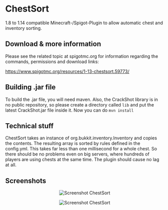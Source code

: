 # ChestSort
1.8 to 1.14 compatible Minecraft-/Spigot-Plugin to allow automatic chest and inventory sorting.

## Download & more information
Please see the related topic at spigotmc.org for information regarding the commands, permissions and download links:

https://www.spigotmc.org/resources/1-13-chestsort.59773/

## Building .jar file
To build the .jar file, you will need maven. Also, the CrackShot library is in no public repository, so please create a directory called `lib` and put the latest CrackShot.jar file inside it. Now you can do `mvn install`

## Technical stuff
ChestSort takes an instance of org.bukkit.inventory.Inventory and copies the contents. The resulting array is sorted by rules defined in the config.yml. This takes far less than one millisecond for a whole chest. So there should be no problems even on big servers, where hundreds of players are using chests at the same time.
The plugin should cause no lag at all.

## Screenshots
<p align="center"><img src="https://static.jeff-media.de/chestsort/chestsort-screen1.jpg" alt="Screenshot ChestSort" /></p>

<p align="center"><img src="https://static.jeff-media.de/chestsort/chestsort-screen2.jpg" alt="Screenshot ChestSort" /></p>

